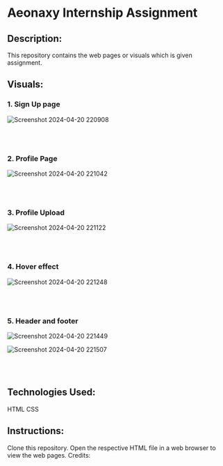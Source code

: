 # Aeonaxy Internship Assignment

## Description:
This repository contains the web pages or visuals which is given assignment.

## Visuals:
### 1. Sign Up page

 ![Screenshot 2024-04-20 220908](https://github.com/GundakarlaNithin/Aeonaxy/assets/163517157/d8e31b57-ce4f-478e-a4b4-357558a95256)

 <br><br>

### 2. Profile Page

![Screenshot 2024-04-20 221042](https://github.com/GundakarlaNithin/Aeonaxy/assets/163517157/9fef6c4f-5071-41f5-b05f-a5df2c4de922)

<br><br>

### 3. Profile Upload

![Screenshot 2024-04-20 221122](https://github.com/GundakarlaNithin/Aeonaxy/assets/163517157/85d64497-affc-46ac-9132-a29c2d27aefc)

<br><br>

### 4. Hover effect

![Screenshot 2024-04-20 221248](https://github.com/GundakarlaNithin/Aeonaxy/assets/163517157/d94a62ee-2165-4ef6-8aa2-ae8868c67a28)

<br><br>

### 5. Header and footer

![Screenshot 2024-04-20 221449](https://github.com/GundakarlaNithin/Aeonaxy/assets/163517157/fe809453-de37-409c-8941-cd3678c67f6d)

![Screenshot 2024-04-20 221507](https://github.com/GundakarlaNithin/Aeonaxy/assets/163517157/16c049eb-b592-45a0-b102-906717b763d6)


<br><br>

## Technologies Used:
HTML
CSS

## Instructions:
Clone this repository.
Open the respective HTML file in a web browser to view the web pages.
Credits:
